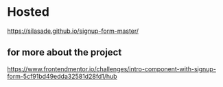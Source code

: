 # Hosted 
https://silasade.github.io/signup-form-master/

## for more about the project

https://www.frontendmentor.io/challenges/intro-component-with-signup-form-5cf91bd49edda32581d28fd1/hub
